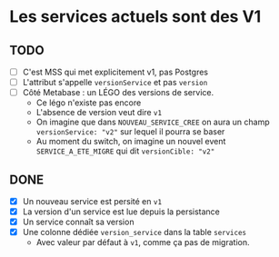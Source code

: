 # Les services actuels sont des V1

## TODO

- [ ] C'est MSS qui met explicitement v1, pas Postgres
- [ ] L'attribut s'appelle `versionService` et pas `version`
- [ ] Côté Metabase : un LÉGO des versions de service.
  - Ce légo n'existe pas encore
  - L'absence de version veut dire `v1`
  - On imagine que dans `NOUVEAU_SERVICE_CREE` on aura un champ `versionService: "v2"` sur lequel il pourra se baser
  - Au moment du switch, on imagine un nouvel event `SERVICE_A_ETE_MIGRE` qui dit `versionCible: "v2"`

## DONE

- [x] Un nouveau service est persité en `v1`
- [x] La version d'un service est lue depuis la persistance
- [x] Un service connaît sa version
- [x] Une colonne dédiée `version_service` dans la table `services`
  - Avec valeur par défaut à `v1`, comme ça pas de migration.
